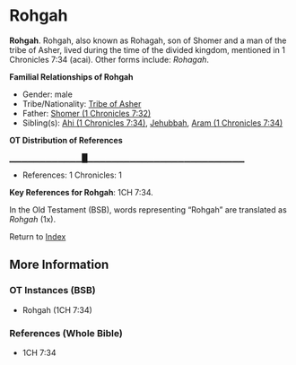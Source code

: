 # Rohgah
**Rohgah**. 
Rohgah, also known as Rohagah, son of Shomer and a man of the tribe of Asher, lived during the time of the divided kingdom, mentioned in 1 Chronicles 7:34 (acai). 
Other forms include: 
*Rohagah*. 




**Familial Relationships of Rohgah**


* Gender: male
* Tribe/Nationality: [Tribe of Asher](../../../groups/md/acai/Asher.md)
* Father: [Shomer (1 Chronicles 7:32)](Shomer.2.md)
* Sibling(s): [Ahi (1 Chronicles 7:34)](Ahi.2.md), [Jehubbah](Jehubbah.md), [Aram (1 Chronicles 7:34)](Aram.3.md)


**OT Distribution of References**

▁▁▁▁▁▁▁▁▁▁▁▁█▁▁▁▁▁▁▁▁▁▁▁▁▁▁▁▁▁▁▁▁▁▁▁▁▁▁
* References: 1 Chronicles: 1



**Key References for Rohgah**: 
1CH 7:34. 


In the Old Testament (BSB), words representing “Rohgah” are translated as 
*Rohgah* (1x). 




Return to [Index](00-Index.md)

## More Information

### OT Instances (BSB)

* Rohgah (1CH 7:34)



### References (Whole Bible)

* 1CH 7:34



